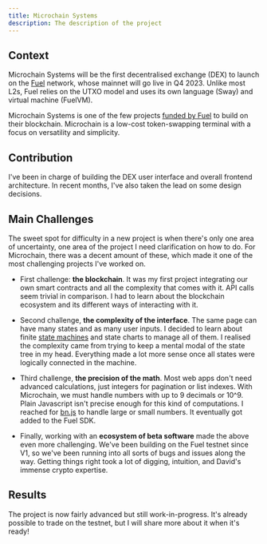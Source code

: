 ```yaml
---
title: Microchain Systems
description: The description of the project
---
```


## Context

Microchain Systems will be the first decentralised exchange (DEX) to launch on the [Fuel](https://www.fuel.network/) network, whose mainnet will go live in Q4 2023. Unlike most L2s, Fuel relies on the UTXO model and uses its own language (Sway) and virtual machine (FuelVM).

Microchain Systems is one of the few projects [funded by Fuel](https://fuel-labs.ghost.io/introducing-the-fuel-grants-program/) to build on their blockchain. Microchain is a low-cost token-swapping terminal with a focus on versatility and simplicity.

## Contribution

I've been in charge of building the DEX user interface and overall frontend architecture. In recent months, I've also taken the lead on some design decisions.

## Main Challenges

The sweet spot for difficulty in a new project is when there's only one area of uncertainty, one area of the project I need clarification on how to do. For Microchain, there was a decent amount of these, which made it one of the most challenging projects I've worked on.

- First challenge: **the blockchain**. It was my first project integrating our own smart contracts and all the complexity that comes with it. API calls seem trivial in comparison. I had to learn about the blockchain ecosystem and its different ways of interacting with it.

- Second challenge, **the complexity of the interface**. The same page can have many states and as many user inputs. I decided to learn about finite [state machines](https://xstate.js.org/) and state charts to manage all of them. I realised the complexity came from trying to keep a mental modal of the state tree in my head. Everything made a lot more sense once all states were logically connected in the machine.

- Third challenge, **the precision of the math**. Most web apps don't need advanced calculations, just integers for pagination or list indexes. With Microchain, we must handle numbers with up to 9 decimals or 10^9. Plain Javascript isn't precise enough for this kind of computations. I reached for [bn.js](https://github.com/indutny/bn.js/) to handle large or small numbers. It eventually got added to the Fuel SDK.

- Finally, working with an **ecosystem of beta software** made the above even more challenging. We've been building on the Fuel testnet since V1, so we've been running into all sorts of bugs and issues along the way. Getting things right took a lot of digging, intuition, and David's immense crypto expertise.

## Results

The project is now fairly advanced but still work-in-progress. It's already possible to trade on the testnet, but I will share more about it when it's ready!
